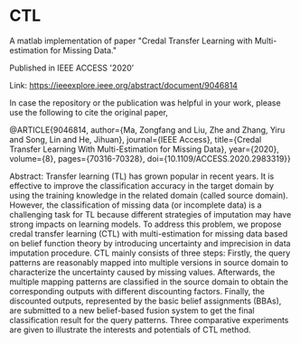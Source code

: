 # CTL
A matlab implementation of paper "Credal Transfer Learning with Multi-estimation for Missing Data."

Published in IEEE ACCESS '2020’

Link: https://ieeexplore.ieee.org/abstract/document/9046814

In case the repository or the publication was helpful in your work, please use the following to cite the original paper,

 @ARTICLE{9046814,
  author={Ma, Zongfang and Liu, Zhe and Zhang, Yiru and Song, Lin and He, Jihuan},
  journal={IEEE Access}, 
  title={Credal Transfer Learning With Multi-Estimation for Missing Data}, 
  year={2020},
  volume={8},
  pages={70316-70328},
  doi={10.1109/ACCESS.2020.2983319}}
  
Abstract:
Transfer learning (TL) has grown popular in recent years. It is effective to improve the classification accuracy in the target domain by using the training knowledge in the related domain (called source domain). However, the classification of missing data (or incomplete data) is a challenging task for TL because different strategies of imputation may have strong impacts on learning models. To address this problem, we propose credal transfer learning (CTL) with multi-estimation for missing data based on belief function theory by introducing uncertainty and imprecision in data imputation procedure. CTL mainly consists of three steps: Firstly, the query patterns are reasonably mapped into multiple versions in source domain to characterize the uncertainty caused by missing values. Afterwards, the multiple mapping patterns are classified in the source domain to obtain the corresponding outputs with different discounting factors. Finally, the discounted outputs, represented by the basic belief assignments (BBAs), are submitted to a new belief-based fusion system to get the final classification result for the query patterns. Three comparative experiments are given to illustrate the interests and potentials of CTL method.
